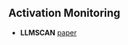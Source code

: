## Activation Monitoring

- **LLMSCAN** [paper](https://paperswithcode.com/paper/llmscan-causal-scan-for-llm-misbehavior)

